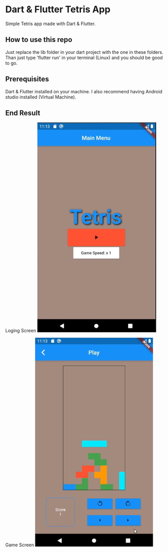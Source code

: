 # Dart & Flutter Tetris App
 Simple Tetris app made with Dart & Flutter.

## How to use this repo
Just replace the lib folder in your dart project with the one in these folders.
Than just type 'flutter run' in your terminal (Linux) and you should be good to go.

## Prerequisites
Dart & Flutter installed on your machine.
I also recommend having Android studio installed (Virtual Machine).

## End Result
Loging Screen
![](imgs/loginScreen.JPG)

Game Screen
![](imgs/gameScreen.JPG)
